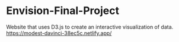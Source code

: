 # Envision-Final-Project
Website that uses D3.js to create an interactive visualization of data.
https://modest-davinci-38ec5c.netlify.app/
